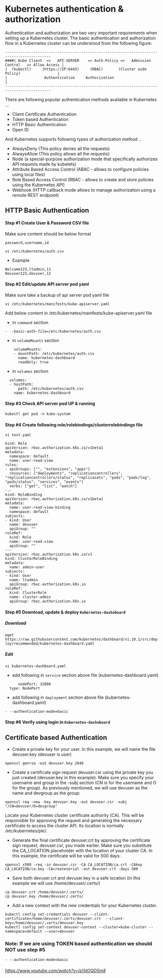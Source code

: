 # Kubernetes authentication & authorization

Authentication and authorization are two very important requirements when setting up a Kubernetes cluster. The basic authentication and authorization flow in a Kubernetes cluster can be understood from the following figure:

```
-------------------------------------------------------------------------------------------
####| Kube Client  =>   API-SERVER    => Auth-Policy =>   Admission Control   => Allow Access |
|  (kubectl)     (https://IP:6443)     (RBAC)       (Cluster wide Policy)                 |
|                 Authentication     Authorization                                        |
-------------------------------------------------------------------------------------------
```

There are following popular authentication methods available in Kubernetes ...

- Client Certificate Authentication
- Token based Authentication
- HTTP Basic Authentication
- Open ID

And Kubernetes supports following types of authorization method ..

- AlwaysDeny (This policy denies all the requests)
- AlwaysAllow (This policy allows all the requests)
- Node (a special-purpose authorization mode that specifically authorizes API requests made by kubelets)
- Attribute Based Access Control (ABAC - allows to configure policies using local files)
- Role Based Access Control (RBAC - allows to create and store policies using the Kubernetes API)
- Webhook (HTTP callback mode allows to manage authorization using a remote REST endpoint)

## HTTP Basic Authentication

#### Step #1 Create User & Password CSV file
Make sure content should be below format

```password,username,id```

```vi /etc/kubernetes/auth.csv```

- Example 

```
Welcome123,ltadmin,11
Devuser123,devuser,12
```
#### Step #2 Edit/update API server pod yaml
Make sure take a backup of api server pod yaml file

```vi /etc/kubernetes/manifests/kube-apiserver.yaml```

Add below content in /etc/kubernetes/manifests/kube-apiserver.yaml file

- in ```command``` section

```- --basic-auth-file=/etc/kubernetes/auth.csv```

- in ```volumeMounts``` section

```
    volumeMounts:
    - mountPath: /etc/kubernetes/auth.csv
      name: kubernetes-dashboard
      readOnly: true
```

- in ```volumes``` section

```
  volumes:
  - hostPath:
      path: /etc/kubernetes/auth.csv
    name: kubernetes-dashboard
```

#### Step #3 Check API server pod UP & running

```kubectl get pod -n kube-system```

#### Step #4 Create following role/rolebindings/clusterrolebindings file

```vi test.yaml```

```
kind: Role
apiVersion: rbac.authorization.k8s.io/v1beta1
metadata:
  namespace: default
  name: user-read-view
rules:
- apiGroups: ["", "extensions", "apps"]
  resources: ["deployments", "replicationcontrollers", "replicationcontrollers/status", "replicasets", "pods", "pods/log", "pods/status", "services", "events"]
  verbs: ["get", "list", "watch"]
---
kind: RoleBinding
apiVersion: rbac.authorization.k8s.io/v1beta1
metadata:
  name: user-read-view-binding
  namespace: default
subjects:
- kind: User
  name: devuser
  apiGroup: ""
roleRef:
  kind: Role
  name: user-read-view
  apiGroup: ""
---
apiVersion: rbac.authorization.k8s.io/v1
kind: ClusterRoleBinding
metadata:
  name: admin-user
subjects:
- kind: User
  name: ltadmin
  apiGroup: rbac.authorization.k8s.io
roleRef:
  kind: ClusterRole
  name: cluster-admin 
  apiGroup: rbac.authorization.k8s.io
```

#### Step #5 Download, update & deploy ```Kubernetes-dashoboard```

##### Download 

```wget https://raw.githubusercontent.com/kubernetes/dashboard/v1.10.1/src/deploy/recommended/kubernetes-dashboard.yaml```

##### Edit

```vi kubernetes-dashboard.yaml```

- add following in ```service``` section above file (kubernetes-dashboard.yaml)

```
      nodePort: 32000
  type: NodePort
```  

- add following in ```deployment``` section above file (kubernetes-dashboard.yaml)

```
- --authentication-mode=basic
```

#### Step #6 Verify using login in  ```Kubernetes-dashoboard```

## Certificate based Authentication

- Create a private key for your user. In this example, we will name the file devuser.key (devuser is user)

```openssl genrsa -out devuser.key 2048```

- Create a certificate sign request devuser.csr using the private key you just created (devuser.key in this example). 
Make sure you specify your username and group in the -subj section (CN is for the username and O for the group). 
As previously mentioned, we will use devuser as the name and devgroup as the group:

```openssl req -new -key devuser.key -out devuser.csr -subj "/CN=devuser/O=devgroup"```

Locate your Kubernetes cluster certificate authority (CA). This will be responsible for approving the request and generating the necessary certificate to access the cluster API. Its location is normally /etc/kubernetes/pki/. 

- Generate the final certificate devuser.crt by approving the certificate sign request, devuser.csr, you made earlier. 
Make sure you substitute the CA_LOCATION placeholder with the location of your cluster CA. In this example, the certificate will be valid for 500 days:

```openssl x509 -req -in devuser.csr -CA CA_LOCATION/ca.crt -CAkey CA_LOCATION/ca.key -CAcreateserial -out devuser.crt -days 500```

- Save both devuser.crt and devuser.key in a safe location (in this example we will use /home/devuser/.certs/)

```
cp devuser.crt /home/devuser/.certs/
cp devuser.key /home/devuser/.certs/
```

- Add a new context with the new credentials for your Kubernetes cluster. 

```
kubectl config set-credentials devuser --client-certificate=/home/devuser/.certs/devuser.crt  --client-key=/home/devuser/.certs/devuser.key
kubectl config set-context devuser-context --cluster=kube-cluster --namespace=default --user=devuser
```

### Note: If we are using TOKEN based authentication we should NOT use step #5 

```- --authentication-mode=basic```

###### https://www.youtube.com/watch?v=Izi1dOQD5m8
